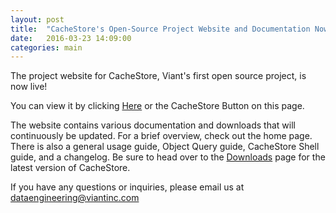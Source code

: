 ```yaml
---
layout: post
title:  "CacheStore's Open-Source Project Website and Documentation Now Live"
date:   2016-03-23 14:09:00
categories: main
---
```


The project website for CacheStore, Viant's first open source project, is now live!

You can view it by clicking [Here][website] or the CacheStore Button on this page.

The website contains various documentation and downloads that will continuously be updated. For a brief overview, check out the home page. There is also a general usage guide, Object Query guide, CacheStore Shell guide, and a changelog. Be sure to head over to the [Downloads][downloads] page for the latest version of CacheStore.

If you have any questions or inquiries, please email us at dataengineering@viantinc.com


[website]: http://viant.github.io/CacheStore/
[downloads]: http://viant.github.io/CacheStore/Downloads.html

